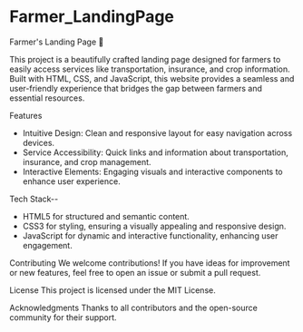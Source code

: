 # Farmer_LandingPage
Farmer's Landing Page 🌾

This project is a beautifully crafted landing page designed for farmers to easily access services like transportation, insurance, and crop information. Built with HTML, CSS, and JavaScript, this website provides a seamless and user-friendly experience that bridges the gap between farmers and essential resources.

Features
* Intuitive Design: Clean and responsive layout for easy navigation across devices.
* Service Accessibility: Quick links and information about transportation, insurance, and crop management.
* Interactive Elements: Engaging visuals and interactive components to enhance user experience.

Tech Stack--
* HTML5 for structured and semantic content.
* CSS3 for styling, ensuring a visually appealing and responsive design.
* JavaScript for dynamic and interactive functionality, enhancing user engagement.

Contributing
We welcome contributions! If you have ideas for improvement or new features, feel free to open an issue or submit a pull request.

License
This project is licensed under the MIT License.

Acknowledgments
Thanks to all contributors and the open-source community for their support.
